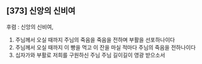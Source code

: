 ## [373] 신앙의 신비여

후렴 : 신앙의 신비여, 
1) 주님께서 오실 때까지 주님의 죽음을 죽음을 전하며 부활을 선포하나이다
2) 주님께서 오실 때까지 이 빵을 먹고 이 잔을 마실 적마다 주님의 죽음을 전하나이다
3) 십자가와 부활로 저희를 구원하신 주님 주님 길이길이 영광 받으소서
